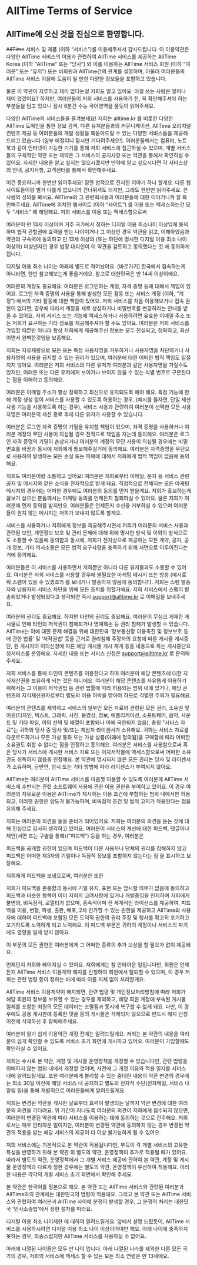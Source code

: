 # AllTime Terms of Service


## AllTime에 오신 것을 진심으로 환영합니다.


~~AllTime~~ 서비스 및 제품 (이하 “서비스”)를 이용해주셔서 감사드립니다. 이 이용약관은 다양한 AllTime 서비스의 이용과 관련하여 AllTime 서비스를 제공하는 AllTime Korea (이하 “AllTime” 또는 “당사”) 와 이를 이용하는 AllTime 서비스 회원 (이하 “여러분” 또는 “유저”) 또는 비회원과 AllTime간의 관계를 설명하며, 아울러 여러분들의 AllTime 서비스 이용에 도움이 될 만한 다양한 정보들을 포함하고 있습니다.

물론 이 약관이 지루하고 재미 없다는걸 저희도 알고 있어요. 이걸 쓰는 사람은 얼마나 재미 없겠어요? 하지만, 여러분들이 저희 서비스를 사용하기 전, 꼭 확인해주셔야 하는 부분들을 담고 있으니 잠시 6분간 수능 국어영역을 풀듯이 읽어주세요.

다양한 AllTime의 서비스들을 즐겨보세요!
저희는 alltime.kr 를 비롯한 다양한 AllTime 도메인을 통한 정보 검색, 다른 유저분들과의 커뮤니케이션, AllTime 오리지널 컨텐츠 제공 등 여러분들의 개발 생활을 복돋아드릴 수 있는 다양한 서비스들을 제공해드리고 있습니다 (일부 예정이니 잠시만 기다려주세요!). 여러분들께서는 컴퓨터, 노트북과 같이 인터넷이 가능한 기기를 통해 저희 서비스에 접근하실 수 있으며, 개별 서비스들의 구체적인 약관 또는 제약은 그 서비스의 공지사항 또는 약관을 통해서 확인하실 수 있어요. 자세한 내용을 알고 싶지는 않으시겠지만 만약에 알고 싶으시다면 각 서비스상의 안내, 공지사항, 고객센터를 통해서 확인해주세요.

이건 중요하니까 한번만 읽어주세요!
잠깐 법적으로 진지한 이야기 하나 할게요. 다른 웹사이트들이랑 별거 다를게 없으니까 건너뛰셔도 되지만, 그래도 한번만 읽어주세요. 쓴 사람의 성의를 봐서요. AllTime와 그 관련회사들과 여러분들에 대한 이야기니까 잘 확인해주세요. AllTime에 위치한 웹사이트 (이하 “사이트”) 를 이용 또는 엑세스하는건 모두 “서비스” 에 해당해요. 저희 서비스를 이용 또는 엑세스함으로써

여러분이 만 13세 이상이며 거주 국가에서 정하는 디지털 이용 최소나이 이상임에 동의하며
법적 관할권에 효력을 받는 나이이거나 그 이상인 경우 약관을 읽고, 이해하였음과 약관의 구속력에 동의하고
만 13세 이상의 (또는 하단에 명시한 디지털 이용 최소 나이 이상의) 미성년자인 경우 법정 대리인이 이 약관을 검토하고 동의했다는 것
에 동의하게 됩니다.

디지털 이용 최소 나이는 아래에 별도로 적어놨어요. [바로가기]
한국에서 접속하는게 아니라면, 한번 참고해보는게 좋을거에요. 참고로 대한민국은 만 14세 이상이에요.

여러분의 계정도 중요해요.
여러분은 로그인하는 계정, 자격 증명 등에 대해서 책임이 있어요. 로그인 자격 증명의 사용을 통해 발생한 모든 활동 또는 서비스 계정 (이하, “계정”) 에서의 기타 활동에 대한 책임이 있어요. 저희 서비스를 처음 이용해보거나 접속 권한이 없다면, 경우에 따라서 계정을 새로 생성하거나 비밀번호를 변경하라는 안내를 받을 수 있어요. 저희 서비스 또는 기능에 엑세스하거나 사용하려면 유효한 이메일 주소 또는 저희가 요구하는 기타 정보를 제공해주셔야 할 수도 있어요. 여러분은 저희 서비스를 가입할 때뿐만 아니라 항상 저희에게 제공해주신 정보는 모두 진실되고, 정확하고, 최신이면서 완벽한것임을 보증해요.

저희는 자유재량으로 모든 또는 특정 사용자명을 거부하거나 사용자명을 차단하거나 사용자명의 사용을 금지할 수 있는 권리가 있으며, 여러분에 대한 어떠한 법적 책임도 일절 지지 않아요. 여러분은 저희 서비스의 다른 유저가 여러분과 같은 사용자명을 가질수도 있지만, 여러분 또는 다른 유저에게 보이거나 보이지 않을 수 있는 식별 번호로 구분된다는 점을 이해하고 동의해요.

여러분은 이메일 주소가 항상 정확하고 최신으로 유지되도록 해야 해요. 특정 기능에 한해 계정 생성 없이 서비스를 사용할 수 있도록 허용하는 경우, (예시를 들자면, 단일 세션 사용 기능을 사용하도록 하는 경우), 서비스 사용과 관련하여 여러분이 선택한 모든 사용자명은 여러분의 세션 종료 후에 다른 유저가 사용할 수 있습니다.

여러분은 로그인 자격 증명의 기밀을 유지할 책임이 있으며, 자격 증명을 사용하거나 여러분 계정의 무단 사용이 의심될 경우 전적으로 책임을 지는데 동의해요. 여러분은 로그인 자격 증명의 기밀이 손상되거나 여러분의 계정의 무단 사용이 의심될 경우에는 비밀번호를 바꿈과 동시에 저희에게 통보해주실거에 동의해요. 여러분은 자격증명을 무단으로 사용하여 발생하는 모든 손실 또는 피해에 대해서 저희에게 법적 책임이 없음에 동의해요.

저희도 여러분이랑 소통하고 싶어요!
여러분은 저희로부터 이메일, 문자 등 서비스 관련 공지 및 메시지와 같은 소식을 전자적으로 받게 돼요. 직접적으로 전해지는 모든 마케팅 메시지의 경우에는 어떠한 경우에도 여러분의 동의를 먼저 받을게요. 저희가 홍보하는게 꼴보기 싫으신 분들께서는 마케팅 동의를 언제든지 철회하실 수 있어요. 물론 저희가 여러분께 먼저 동의를 받지만요. 여러분들은 언제든지 수신을 거부하실 수 있으며 여러분들이 원치 않는 메시지는 저희가 보내지 않도록 할게요.

서비스를 사용하거나 저희에게 정보를 제공해주시면서 저희가 여러분의 서비스 사용과 관련된 보안, 개인정보 보호 및 관리 문제에 대해 위에 명시한 방식 및 이외의 방식으로도 소통할 수 있음에 동의함과 동시에, 저희가 전자상으로 제공하는 모든 계약, 공지, 공개 정보, 기타 의사소통은 모든 법적 요구사항을 충족하기 위해 서면으로 이루어진다는거에 동의해요.

여러분들은 이 서비스를 사용하면서 저희뿐만 아니라 다른 유저들과도 소통할 수 있어요. 여러분은 저희 서비스를 사용할 경우에 불필요한 마케팅 메시지 또는 방송 (예시로 뭐 스팸이 있을 수 있겠죠?) 를 보내거나 발송하지 않음에 동의합니다. 저희는 스팸 발송자와 남용자의 서비스 차단을 위해 모든 조치를 취할거에요. 저희 서비스에서 스팸이 발송되었거나 발생되었다고 생각되면 즉시 support@alltime.kr 로 이메일을 보내주세요.

여러분의 권리도 중요해요. 하지만 타인의 권리도 중요해요.
여러분이 무심코 게재한 게시물로 인해 타인의 저작권이 침해되거나 명예훼손 등 권리 침해가 발생할 수 있습니다. AllTime는 이에 대한 문제 해결을 위해 대한민국 ‘정보통신망 이용촉진 및 정보보호 등에 관한 법률’ 및 ‘저작권법’ 등을 근거로 권리침해 주장자의 요청에 따른 게시물 게시중단, 원 게시자의 이의신청에 따른 해당 게시물 게시 재개 등을 내용으로 하는 게시중단요청서비스를 운영해요. 자세한 내용 또는 서비스 신청은 support@alltime.kr 로 문의해주세요.

저희 서비스를 통해 타인의 콘텐츠를 이용한다고 하여 여러분이 해당 콘텐츠에 대한 지식재산권을 보유하게 되는 것은 아니에요. 여러분이 해당 콘텐츠를 자유롭게 이용하기 위해서는 그 이용이 저작권법 등 관련 법률에 따라 허용되는 범위 내에 있거나, 해당 콘텐츠의 지식재산권자로부터 별도의 이용 허락을 받아야 하므로 각별한 주의가 필요해요.

여러분의 콘텐츠를 제외하고 서비스의 일부인 모든 자료와 관련된 모든 권리, 소유권 및 이권(디자인, 텍스트, 그래픽, 사진, 동영상, 정보, 애플리케이션, 소프트웨어, 음악, 사운드 및 기타 파일, 이의 선택 및 배열이 포함되나 이에 국한되지 않음), 총칭 "서비스 자료"는 귀하와 당사 중 당사 및/또는 제삼자 라이센서가 소유해요. 귀하는 서비스 자료를 다운로드하거나 모든 가상 통화 또는 가상 상품(아래에 정의됨)을 구매함에 따라 어떠한 소유권도 취할 수 없다는 점을 인정하고 동의해요. 여러분은 서비스를 사용함으로써 혹은 당사가 서비스에 게시한 서비스 자료 또는 이차저작물에 액세스함으로써 어떠한 소유권도 취득하지 않음을 인정해요. 본 약관에 명시되지 않은 모든 권리는 당사 및 라이센서가 소유하며, 금반언, 암시 또는 기타 방법에 따라 라이센스가 부여되지 않아요.

AllTime는 여러분이 AllTime 서비스를 마음껏 이용할 수 있도록 여러분께 AllTime 서비스에 수반되는 관련 소프트웨어 사용에 관한 이용 권한을 부여하고 있어요. 이 경우 여러분의 자유로운 이용은 AllTime가 제시하는 이용 조건에 부합하는 범위 내에서만 허용되고, 이러한 권한은 양도가 불가능하며, 비독점적 조건 및 법적 고지가 적용된다는 점을 유의해 주세요.

저희는 여러분의 의견을 들을 준비가 되어있어요.
저희는 여러분의 의견을 듣는 것에 대해 진심으로 감사히 생각하고 있어요. 여러분이 서비스의 개선에 대한 피드백, 댓글이나 제안(서면 또는 구술을 통해)("피드백") 등을 하는 경우, 여러분은

피드백을 공개할 권한이 있으며
피드백이 다른 사용자나 단체의 권리를 침해하지 않고
피드백은 어떠한 제3자의 기밀이나 독점적 정보를 포함하지 않는다는 점
을 표시하고 보장해요.

저희에게 피드백을 보냄으로써, 여러분은 또한

저희가 피드백을 존중함과 동시에 기밀 유지, 표현 또는 암시할 의무가 없음에 동의하고
피드백과 비슷한 항목이 이미 저희의 고려사항에 있거나 개발중임을 인지하며
저희에게 불변의, 비독점적, 로열티가 없으며, 종속적이며 전 세계적인 라이선스를 제공하여, 피드백을 이용, 변형, 파생, 출판, 배포, 2차 인가할 수 있는 권한을 제공하고
AllTime와 사용자에 대하여 피드백에 포함된 모든 도덕적 권한의 권리 주장 및 행사를 확고히 포기하고 포기하도록
노력하게 되고 노력해요. 이 피드백 부문은 귀하의 계정이나 서비스의 파기에도 영향을 일체 받지 않아요.

이 부문의 모든 권한은 여러분에게 그 어떠한 종류의 추가 보상을 할 필요가 없이 제공돼요.

언제던지 저희와 헤어지실 수 있어요.
저희에게는 참 안타까운 일입니다만, 회원은 언제든지 AllTime 서비스 이용계약 해지를 신청하여 회원에서 탈퇴할 수 있으며, 이 경우 저희는 관련 법령 등이 정하는 바에 따라 이를 지체 없이 처리할게요.

AllTime 서비스 이용계약이 해지되면, 관련 법령 및 개인정보처리방침에 따라 저희가 해당 회원의 정보를 보유할 수 있는 경우를 제외하고, 해당 회원 계정에 부속된 게시물 일체를 포함한 회원의 모든 데이터는 소멸됨과 동시에 복구할 수 없게 돼요. 다만, 이 경우에도 공용 게시판에 등록한 댓글 등의 게시물은 삭제되지 않으므로 반드시 해지 신청 이전에 삭제하신 후 탈퇴해주세요.

여러분이 알기 쉽게 이용약관 개정 전에는 알려드릴게요.
저희는 본 약관의 내용을 여러분이 쉽게 확인할 수 있도록 서비스 초기 화면에 게시하고 있어요. 여러분이 가입할때도 확인하실 수 있어요.

저희는 수시로 본 약관, 계정 및 게시물 운영정책을 개정할 수 있습니다만, 관련 법령을 위배하지 않는 범위 내에서 개정할 것이며, 사전에 그 개정 이유와 적용 일자를 서비스 내에 알려드릴게요. 또한 여러분에게 불리할 수 있는 중대한 내용의 약관 변경의 경우에는 최소 30일 이전에 해당 서비스 내 공지하고 별도의 전자적 수단(전자메일, 서비스 내 알림 등)을 통해 개별적으로 여러분들에게 알려드릴게요.

저희는 변경된 약관을 게시한 날로부터 효력이 발생되는 날까지 약관 변경에 대한 여러분의 의견을 기다려요. 위 기간이 지나도록 여러분의 의견이 저희에게 접수되지 않으면, 여러분이 변경된 약관에 따라 서비스를 이용하는 데에 동의하는 것으로 간주해요. 저희로서는 매우 안타까운 일이지만, 여러분이 변경된 약관에 동의하지 않는 경우 변경된 약관의 적용을 받는 해당 서비스의 제공이 더 이상 불가능하게 될 수 있어요.

저희 서비스에는 기본적으로 본 약관이 적용됩니다만, 부득이 각 개별 서비스의 고유한 특성을 반영하기 위해 본 약관 외 별도의 약관, 운영정책이 추가로 적용될 때가 있어요. 따라서 별도의 약관, 운영정책에서 그 개별 서비스 제공에 관하여 본 약관, 계정 및 게시물 운영정책과 다르게 정한 경우에는 별도의 약관, 운영정책이 우선하여 적용해요. 이러한 내용은 각각의 개별 서비스 초기 화면에서 확인해 주세요.

본 약관은 한국어를 정본으로 해요. 본 약관 또는 AllTime 서비스와 관련된 여러분과 AllTime와의 관계에는 대한민국의 법령이 적용돼요. 그리고 본 약관 또는 AllTime 서비스와 관련하여 여러분과 AllTime 사이에 분쟁이 발생할 경우, 그 분쟁의 처리는 대한민국 '민사소송법'에서 정한 절차를 따라요.

디지털 이용 최소 나이제한 에 대하여 알려드릴게요.
앞에서 설명 드렸듯이, AllTime 서비스를 사용하시려면 디지털 이용 최소 나이 이상이어야만 해요. 아래 나이에 충족하지 못하는 경우, 죄송스럽지만 AllTime 서비스를 사용하실 수 없어요.

아래에 나열된 나이들은 모두 만 나이 입니다. 아래 나열된 나라를 제외한 다른 모든 국가의 경우, 저희의 서비스에 엑세스 할 수 있는 모든 최소 연령은 만 13세에요.
